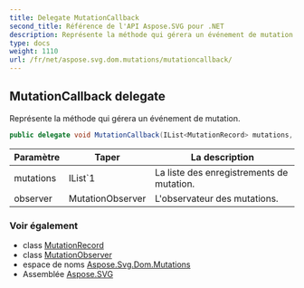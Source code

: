 ```yaml
---
title: Delegate MutationCallback
second_title: Référence de l'API Aspose.SVG pour .NET
description: Représente la méthode qui gérera un événement de mutation.
type: docs
weight: 1110
url: /fr/net/aspose.svg.dom.mutations/mutationcallback/
---
```

## MutationCallback delegate

Représente la méthode qui gérera un événement de mutation.

```csharp
public delegate void MutationCallback(IList<MutationRecord> mutations, MutationObserver observer);
```

| Paramètre | Taper | La description |
| --- | --- | --- |
| mutations | IList`1 | La liste des enregistrements de mutation. |
| observer | MutationObserver | L'observateur des mutations. |

### Voir également

* class [MutationRecord](../mutationrecord/)
* class [MutationObserver](../mutationobserver/)
* espace de noms [Aspose.Svg.Dom.Mutations](../../aspose.svg.dom.mutations/)
* Assemblée [Aspose.SVG](../../)


